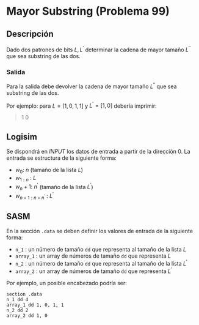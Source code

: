 # Mayor Substring (Problema 99)

## Descripción

Dado dos patrones de bits $L,L^{'}$ determinar la cadena de mayor tamaño $L^{''}$ que sea substring de las dos.

### Salida

Para la salida debe devolver la cadena de mayor tamaño $L^{''}$ que sea substring de las dos.

Por ejemplo: para $L = [1, 0, 1, 1]$ y $L^{'} = [1, 0]$ debería imprimir:

> 1 0

## Logisim

Se dispondrá en *INPUT* los datos de entrada a partir de la dirección $0$. La entrada se estructura de la siguiente forma:

- $w_0$: $n$ (tamaño de la lista $L$)
- $w_{1:n}$ : $L$
- $w_n+1$: $n^{'}$ (tamaño de la lista $L^{'}$)
- $w_{n+1:n+n^{'}}$ : $L^{'}$

## SASM

En la sección `.data` se deben definir los valores de entrada de la siguiente forma:

- `n_1` : un número de tamaño `dd` que representa al tamaño de la lista $L$
- `array_1` : un array de números de tamaño `dd` que representa $L$
- `n_2` : un número de tamaño `dd` que representa al tamaño de la lista $L^{'}$
- `array_2` : un array de números de tamaño `dd` que representa $L^{'}$

Por ejemplo, un posible encabezado podría ser:

```
section .data
n_1 dd 4
array_1 dd 1, 0, 1, 1
n_2 dd 2
array_2 dd 1, 0
```